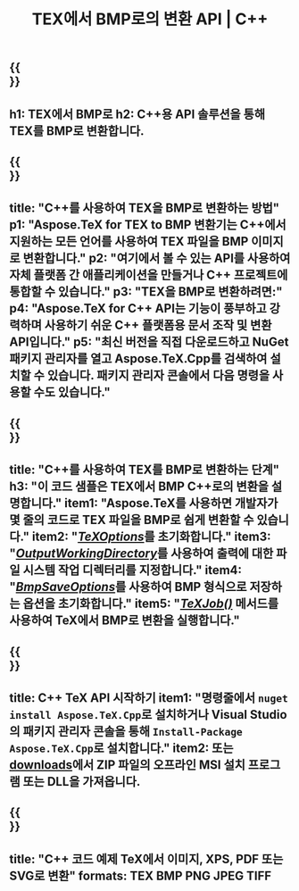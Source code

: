﻿---
translation: true
template: /_templates/_conversion-child-cpp.md
title: TEX에서 BMP로의 변환 API | C++
description: TEX에서 BMP로의 변환 기능. 이 온프레미스 C++ 라이브러리를 프로젝트에 통합하거나 크로스 플랫폼 애플리케이션을 사용하여 TeX를 BMP로 변환하십시오.
keywords: tex에서 bmp api cpp로, tex2bmp에서 C++ 통합
url: /cpp/conversion/tex-to-bmp/
family: tex
platformtag: cpp
feature: conversion
informat: TEX
outformat: BMP
otherformats: PNG JPEG TIFF PDF SVG XPS
---

{{<section banner>}}
---
h1: TEX에서 BMP로
h2: C++용 API 솔루션을 통해 TEX를 BMP로 변환합니다.
---

{{<section overview>}}
---
title: "C++를 사용하여 TEX을 BMP로 변환하는 방법"
p1: "Aspose.TeX for TEX to BMP 변환기는 C++에서 지원하는 모든 언어를 사용하여 TEX 파일을 BMP 이미지로 변환합니다."
p2: "여기에서 볼 수 있는 API를 사용하여 자체 플랫폼 간 애플리케이션을 만들거나 C++ 프로젝트에 통합할 수 있습니다."
p3: "TEX을 BMP로 변환하려면:"
p4: "Aspose.TeX for C++ API는 기능이 풍부하고 강력하며 사용하기 쉬운 C++ 플랫폼용 문서 조작 및 변환 API입니다."
p5: "최신 버전을 직접 다운로드하고 NuGet 패키지 관리자를 열고 Aspose.TeX.Cpp를 검색하여 설치할 수 있습니다. 패키지 관리자 콘솔에서 다음 명령을 사용할 수도 있습니다."
---

{{<section feature1>}}
---
title: "C++를 사용하여 TEX를 BMP로 변환하는 단계"
h3: "이 코드 샘플은 TEX에서 BMP C++로의 변환을 설명합니다."
item1: "Aspose.TeX를 사용하면 개발자가 몇 줄의 코드로 TEX 파일을 BMP로 쉽게 변환할 수 있습니다."
item2: "[*TeXOptions*](https://reference.aspose.com/tex/cpp/class/aspose.te_x.te_x_options)를 초기화합니다."
item3: "[*OutputWorkingDirectory*](https://reference.aspose.com/tex/cpp/class/aspose.te_x.te_x_options#aa4f4ea6dab7db5ba1b40800495f16f63)를 사용하여 출력에 대한 파일 시스템 작업 디렉터리를 지정합니다."
item4: "[*BmpSaveOptions*](https://reference.aspose.com/tex/cpp/class/aspose.te_x.presentation.image.bmp_save_options)를 사용하여 BMP 형식으로 저장하는 옵션을 초기화합니다."
item5: "[*TeXJob()*](https://reference.aspose.com/tex/cpp/class/aspose.te_x.te_x_job) 메서드를 사용하여 TeX에서 BMP로 변환을 실행합니다."
---

{{<section feature2>}}
---
title: C++ TeX API 시작하기
item1: "명령줄에서 ```nuget install Aspose.TeX.Cpp```로 설치하거나 Visual Studio의 패키지 관리자 콘솔을 통해 ```Install-Package Aspose.TeX.Cpp```로 설치합니다."
item2: 또는 [downloads](https://downloads.aspose.com/tex/cpp)에서 ZIP 파일의 오프라인 MSI 설치 프로그램 또는 DLL을 가져옵니다.
---

{{<section widget>}}
---
title: "C++ 코드 예제 TeX에서 이미지, XPS, PDF 또는 SVG로 변환"
formats: TEX BMP PNG JPEG TIFF
---

